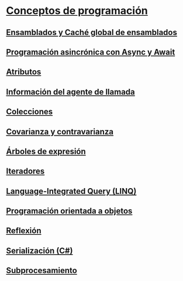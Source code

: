 # [Conceptos de programación](index.md)
## [Ensamblados y Caché global de ensamblados](assemblies-gac/)
## [Programación asincrónica con Async y Await](async/)
## [Atributos](attributes/)
## [Información del agente de llamada](caller-information.md)
## [Colecciones](collections.md)
## [Covarianza y contravarianza](covariance-contravariance/)
## [Árboles de expresión](expression-trees/)
## [Iteradores](iterators.md)
## [Language-Integrated Query (LINQ)](linq/)
## [Programación orientada a objetos](object-oriented-programming.md)
## [Reflexión](reflection.md)
## [Serialización (C#)](serialization/)
## [Subprocesamiento](threading/)
